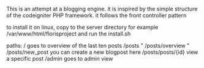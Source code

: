 This is an attempt at a blogging engine. it is inspired by the simple structure of the codeigniter PHP framework. it follows the front controller pattern

to install it on linux, copy to the server directory for example /var/www/html/florisproject and run the install.sh 

paths:
/                       goes to overview of the last ten posts
/posts                  "
/posts/overview         "
/posts/new_post         you can create a new blogpost here
/posts/posts/{id}       view a specific post
/admin                  goes to admin view

